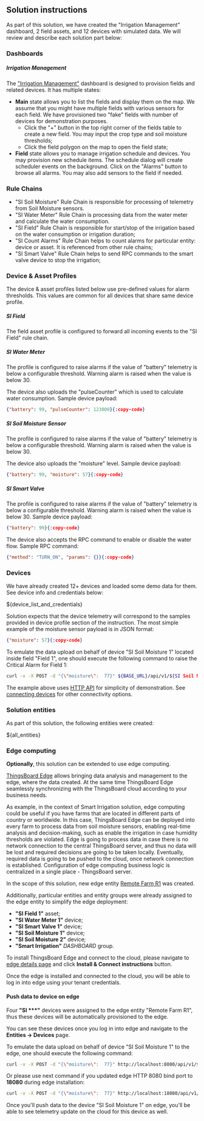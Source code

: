 ## Solution instructions

As part of this solution, we have created the "Irrigation Management" dashboard, 2 field assets, and 12 devices with simulated data. 
We will review and describe each solution part below:

### Dashboards

##### Irrigation Management

The <a href="${Irrigation ManagementDASHBOARD_URL}" target="_blank">"Irrigation Management"</a> dashboard
is designed to provision fields and related devices. It has multiple states:

* **Main** state allows you to list the fields and display them on the map. 
  We assume that you might have multiple fields with various sensors for each field.
  We have provisioned two "fake" fields with number of devices for demonstration purposes.
    * Click the "+" button in the top right corner of the fields table to create a new field. 
      You may input the crop type and soil moisture thresholds;
    * Click the field polygon on the map to open the field state;
* **Field** state allows you to manage irrigation schedule and devices.
  You may provision new schedule items. The schedule dialog will create scheduler events on the background.
  Click on the "Alarms" button to browse all alarms. You may also add sensors to the field if needed. 
      
### Rule Chains

* "SI Soil Moisture" Rule Chain is responsible for processing of telemetry from Soil Moisture sensors. 
* "SI Water Meter" Rule Chain is processing data from the water meter and calculate the water consumption.
* "SI Field" Rule Chain is responsible for start/stop of the irrigation based on the water consumption or irrigation duration;
* "SI Count Alarms" Rule Chain helps to count alarms for particular entity: device or asset. It is referenced from other rule chains;
* "SI Smart Valve" Rule Chain helps to send RPC commands to the smart valve device to stop the irrigation;

### Device & Asset Profiles

The device & asset profiles listed below use pre-defined values for alarm thresholds. This values are common for all devices that share same device profile.

##### SI Field

The field asset profile is configured to forward all incoming events to the "SI Field" rule chain.

##### SI Water Meter

The profile is configured to raise alarms if the value of "battery" telemetry is below a configurable threshold. 
Warning alarm is raised when the value is below 30.

The device also uploads the "pulseCounter" which is used to calculate water consumption. Sample device payload:

```json
{"battery": 99, "pulseCounter": 123000}{:copy-code}
```

##### SI Soil Moisture Sensor

The profile is configured to raise alarms if the value of "battery" telemetry is below a configurable threshold. 
Warning alarm is raised when the value is below 30.

The device also uploads the "moisture" level. Sample device payload:

```json
{"battery": 99, "moisture": 57}{:copy-code}
```

##### SI Smart Valve

The profile is configured to raise alarms if the value of "battery" telemetry is below a configurable threshold. 
Warning alarm is raised when the value is below 30.
Sample device payload:

```json
{"battery": 99}{:copy-code}
```

The device also accepts the RPC command to enable or disable the water flow. Sample RPC command:

```json
{"method": "TURN_ON", "params": {}}{:copy-code}
```

### Devices

We have already created 12+ devices and loaded some demo data for them. See device info and credentials below:

${device_list_and_credentials}

Solution expects that the device telemetry will correspond to the samples provided in device profile section of the instruction.
The most simple example of the moisture sensor payload is in JSON format:

```json
{"moisture": 57}{:copy-code}
```

To emulate the data upload on behalf of device "SI Soil Moisture 1" located inside field "Field 1", one should execute the following command to raise the Critical Alarm for Field 1:

```bash
curl -v -X POST -d "{\"moisture\":  77}" ${BASE_URL}/api/v1/${SI Soil Moisture 1ACCESS_TOKEN}/telemetry --header "Content-Type:application/json"{:copy-code}
```

The example above uses <a href="https://thingsboard.io/docs/pe/reference/http-api/#telemetry-upload-api" target="_blank">HTTP API</a> for simplicity of demonstration.
See <a href="https://thingsboard.io/docs/pe/getting-started-guides/connectivity/" target="_blank">connecting devices</a> for other connectivity options.
      
### Solution entities

As part of this solution, the following entities were created:

${all_entities}

### Edge computing

**Optionally**, this solution can be extended to use edge computing.

<a href="https://thingsboard.io/products/thingsboard-edge/" target="_blank">ThingsBoard Edge</a> allows bringing data analysis and management to the edge, where the data created.
At the same time ThingsBoard Edge seamlessly synchronizing with the ThingsBoard cloud according to your business needs.

As example, in the context of Smart Irrigation solution, edge computing could be useful if you have farms that are located in different parts of country or worldwide.
In this case, ThingsBoard Edge can be deployed into every farm to process data from soil moisture sensors, enabling real-time analysis and decision-making, such as enable the irrigation in case humidity thresholds are violated.
Edge is going to process data in case there is no network connection to the central ThingsBoard server, and thus no data will be lost and required decisions are going to be taken locally.
Eventually, required data is going to be pushed to the cloud, once network connection is established.
Configuration of edge computing business logic is centralized in a single place - ThingsBoard server.

In the scope of this solution, new edge entity <a href="${Remote Farm R1EDGE_DETAILS_URL}" target="_blank">Remote Farm R1</a> was created.

Additionally, particular entities and entity groups were already assigned to the edge entity to simplify the edge deployment:

* **"SI Field 1"** asset;
* **"SI Water Meter 1"** device;
* **"SI Smart Valve 1"** device;
* **"SI Soil Moisture 1"** device;
* **"SI Soil Moisture 2"** device;
* **"Smart Irrigation"** *DASHBOARD* group.

To install ThingsBoard Edge and connect to the cloud, please navigate to <a href="${Remote Farm R1EDGE_DETAILS_URL}" target="_blank">edge details page</a> and click **Install & Connect instructions** button.

Once the edge is installed and connected to the cloud, you will be able to log in into edge using your tenant credentials.

#### Push data to device on edge

Four **"SI \*\*\*"** devices were assigned to the edge entity "Remote Farm R1", thus these devices will be automatically provisioned to the edge.

You can see these devices once you log in into edge and navigate to the **Entities -> Devices** page.

To emulate the data upload on behalf of device "SI Soil Moisture 1" to the edge, one should execute the following command:

```bash
curl -v -X POST -d "{\"moisture\":  77}" http://localhost:8080/api/v1/${SI Soil Moisture 1ACCESS_TOKEN}/telemetry --header "Content-Type:application/json"{:copy-code}
```

Or please use next command if you updated edge HTTP 8080 bind port to **18080** during edge installation:

```bash
curl -v -X POST -d "{\"moisture\":  77}" http://localhost:18080/api/v1/${SI Soil Moisture 1ACCESS_TOKEN}/telemetry --header "Content-Type:application/json"{:copy-code}
```

Once you'll push data to the device "SI Soil Moisture 1" on edge, you'll be able to see telemetry update on the cloud for this device as well.
